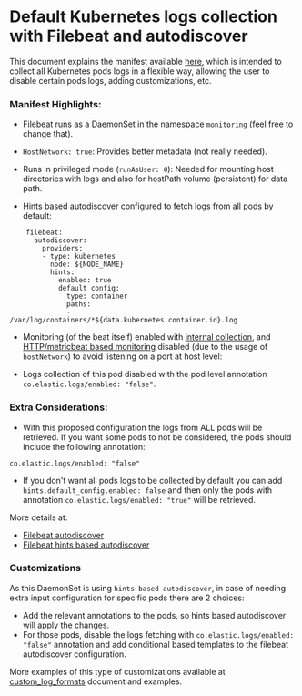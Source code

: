 # Default Kubernetes logs collection with Filebeat and autodiscover

This document explains the manifest available [here](/resources/02_k8s_monitoring/11_logs_k8s_all_autodiscover.yaml), which is intended to collect all Kubernetes pods logs in a flexible way, allowing the user to disable certain pods logs, adding customizations, etc.

### Manifest Highlights:

- Filebeat runs as a DaemonSet in the namespace `monitoring` (feel free to change that).

- `HostNetwork: true`: Provides better metadata (not really needed).

- Runs in privileged mode (`runAsUser: 0`): Needed for mounting host directories with logs and also for hostPath volume (persistent) for data path.

- Hints based autodiscover configured to fetch logs from all pods by default:

```
    filebeat:
      autodiscover:
        providers:
        - type: kubernetes
          node: ${NODE_NAME}
          hints:
            enabled: true
            default_config:
              type: container
              paths:
              - /var/log/containers/*${data.kubernetes.container.id}.log
```

- Monitoring (of the beat itself) enabled with [internal collection](https://www.elastic.co/guide/en/beats/filebeat/current/monitoring-internal-collection.html), and [HTTP/metricbeat based monitoring](https://www.elastic.co/guide/en/beats/filebeat/current/monitoring-metricbeat-collection.html) disabled (due to the usage of `hostNetwork`) to avoid listening on a port at host level:

- Logs collection of this pod disabled with the pod level annotation `co.elastic.logs/enabled: "false"`.

### Extra Considerations:

- With this proposed configuration the logs from ALL pods will be retrieved. If you want some pods to not be considered, the pods should include the following annotation:

```
co.elastic.logs/enabled: "false"
```

- If you don't want all pods logs to be collected by default you can add `hints.default_config.enabled: false` and then only the pods with annotation `co.elastic.logs/enabled: "true"` will be retrieved.

More details at:
- [Filebeat autodiscover](https://www.elastic.co/guide/en/beats/filebeat/current/configuration-autodiscover.html)
- [Filebeat hints based autodiscover](https://www.elastic.co/guide/en/beats/filebeat/current/configuration-autodiscover-hints.html)

### Customizations

As this DaemonSet is using `hints based autodiscover`, in case of needing extra input configuration for specific pods there are 2 choices:
- Add the relevant annotations to the pods, so hints based autodiscover will apply the changes.
- For those pods, disable the logs fetching with `co.elastic.logs/enabled: "false"` annotation and add conditional based templates to the filebeat autodiscover configuration.

More examples of this type of customizations available at [custom_log_formats](custom_log_formats.md) document and examples.

